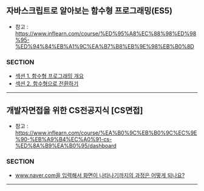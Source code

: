 ## 자바스크립트로 알아보는 함수형 프로그래밍(ES5)

* 참고 : https://www.inflearn.com/course/%ED%95%A8%EC%88%98%ED%98%95-%ED%94%84%EB%A1%9C%EA%B7%B8%EB%9E%98%EB%B0%8D

### SECTION

* [섹션 1. 함수형 프로그래밍 개요](https://github.com/Jang-oi/TIL/blob/main/Inflearn/Programming/Section1.md)
* [섹션 2. 함수형으로 전환하기](https://github.com/Jang-oi/TIL/blob/main/Inflearn/Programming/Section2.md)
---

## 개발자면접을 위한 CS전공지식 [CS면접]

* 참고 : https://www.inflearn.com/course/%EA%B0%9C%EB%B0%9C%EC%9E%90-%EB%A9%B4%EC%A0%91-cs-%ED%8A%B9%EA%B0%95/dashboard

### SECTION

* [www.naver.com을 입력해서 화면이 나타나기까지의 과정은 어떻게 되나요?](https://github.com/Jang-oi/TIL/blob/main/Inflearn/CS/Section1.md)
---